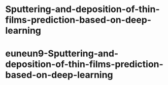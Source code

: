# Sputtering-and-deposition-of-thin-films-prediction-based-on-deep-learning
# euneun9-Sputtering-and-deposition-of-thin-films-prediction-based-on-deep-learning
